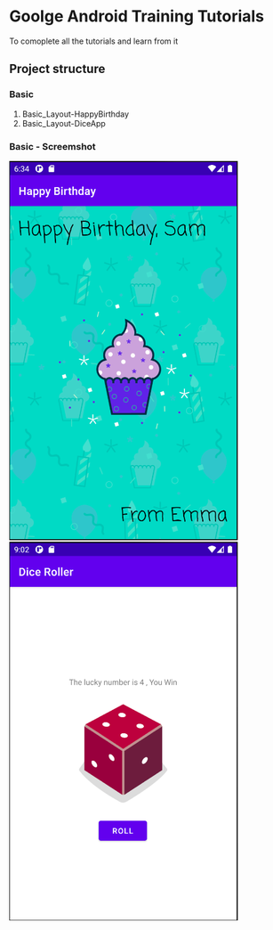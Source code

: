 # Goolge Android Training Tutorials

To comoplete all the tutorials and learn from it

## Project structure

### Basic
  1. Basic_Layout-HappyBirthday
  2. Basic_Layout-DiceApp

### Basic - Screemshot
![](https://raw.githubusercontent.com/yuchailam/AndroidTutorials-Goolge/master/Basic/1.Basic_Layout-HappyBirthday/screenshot/main.PNG)
![](https://raw.githubusercontent.com/yuchailam/AndroidTutorials-Goolge/master/Basic/2.Basic_Layout-DiceApp/screenshot/main.PNG)
